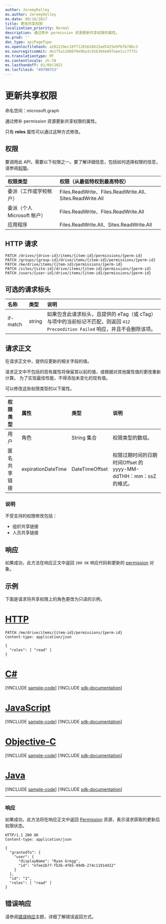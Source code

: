 ```yaml
---
author: JeremyKelley
ms.author: JeremyKelley
ms.date: 09/10/2017
title: 更改共享权限
localization_priority: Normal
description: 通过修补 permission 资源更新共享权限的属性。
ms.prod: ''
doc_type: apiPageType
ms.openlocfilehash: a282219ec10ff1201618815ad5425e9f6fb786c3
ms.sourcegitcommit: de175a11806f9e9ba3c916384e897aee1cc7f75c
ms.translationtype: MT
ms.contentlocale: zh-CN
ms.lasthandoff: 01/09/2021
ms.locfileid: "49790753"
---
```

# <a name="update-sharing-permission"></a>更新共享权限

命名空间：microsoft.graph

通过修补 permission 资源更新共享权限的属性。

只有 **roles** 属性可以通过这种方式修改。

## <a name="permissions"></a>权限

要调用此 API，需要以下权限之一。要了解详细信息，包括如何选择权限的信息，请参阅[权限](/graph/permissions-reference)。

|权限类型      | 权限（从最低特权到最高特权）              |
|:--------------------|:---------------------------------------------------------|
|委派（工作或学校帐户） | Files.ReadWrite、Files.ReadWrite.All、Sites.ReadWrite.All    |
|委派（个人 Microsoft 帐户） | Files.ReadWrite、Files.ReadWrite.All    |
|应用程序 | Files.ReadWrite.All、Sites.ReadWrite.All |

## <a name="http-request"></a>HTTP 请求

<!-- { "blockType": "ignored" } -->

```http
PATCH /drives/{drive-id}/items/{item-id}/permissions/{perm-id}
PATCH /groups/{group-id}/drive/items/{item-id}/permissions/{perm-id}
PATCH /me/drive/items/{item-id}/permissions/{perm-id}
PATCH /sites/{site-id}/drive/items/{item-id}/permissions/{perm-id}
PATCH /users/{user-id}/drive/items/{item-id}/permissions/{perm-id}
```

## <a name="optional-request-headers"></a>可选的请求标头

| 名称          | 类型   | 说明                                                                                                                                                                                       |
|:--------------|:-------|:--------------------------------------------------------------------------------------------------------------------------------------------------------------------------------------------------|
| if-match      | string | 如果包含此请求标头，且提供的 eTag（或 cTag）与项中的当前标记不匹配，则返回 `412 Precondition Failed` 响应，并且不会删除该项。 |

## <a name="request-body"></a>请求正文

在请求正文中，提供应更新的相关字段的值。

请求正文中不包括的现有属性将保留其以前的值，或根据对其他属性值的更改重新计算。
为了实现最佳性能，不得添加未变化的现有值。

可以修改这些权限类型的以下属性。

| 权限类型        | 属性 | 类型              | 说明                   |
|:-----------------------|:---------|:------------------|:------------------------------|
| 用户                   | 角色    | String 集合 | 权限类型的数组。 |
| 匿名共享链接 | expirationDateTime | DateTimeOffset | 权限过期时间的日期时间Offset 的 yyyy-MM-ddTHH：mm：ssZ 的格式。 |

### <a name="remarks"></a>说明
不受支持的权限修改包括：
- 组织共享链接
- 人员共享链接

## <a name="response"></a>响应

如果成功，此方法在响应正文中返回 `200 OK` 响应代码和更新的 [permission](../resources/permission.md) 对象。

## <a name="example"></a>示例

下面是请求将共享权限上的角色更改为只读的示例。


# <a name="http"></a>[HTTP](#tab/http)
<!-- { "blockType": "request", "name": "update-permission", "@odata.type": "microsoft.graph.permission", "scopes": "files.readwrite", "tags": "service.graph" } -->

```http
PATCH /me/drive/items/{item-id}/permissions/{perm-id}
Content-type: application/json

{
  "roles": [ "read" ]
}
```
# <a name="c"></a>[C#](#tab/csharp)
[!INCLUDE [sample-code](../includes/snippets/csharp/update-permission-csharp-snippets.md)]
[!INCLUDE [sdk-documentation](../includes/snippets/snippets-sdk-documentation-link.md)]

# <a name="javascript"></a>[JavaScript](#tab/javascript)
[!INCLUDE [sample-code](../includes/snippets/javascript/update-permission-javascript-snippets.md)]
[!INCLUDE [sdk-documentation](../includes/snippets/snippets-sdk-documentation-link.md)]

# <a name="objective-c"></a>[Objective-C](#tab/objc)
[!INCLUDE [sample-code](../includes/snippets/objc/update-permission-objc-snippets.md)]
[!INCLUDE [sdk-documentation](../includes/snippets/snippets-sdk-documentation-link.md)]

# <a name="java"></a>[Java](#tab/java)
[!INCLUDE [sample-code](../includes/snippets/java/update-permission-java-snippets.md)]
[!INCLUDE [sdk-documentation](../includes/snippets/snippets-sdk-documentation-link.md)]

---


### <a name="response"></a>响应

如果成功，此方法将在响应正文中返回 [Permission](../resources/permission.md) 资源，表示请求获取的更新后权限状态。

<!-- { "blockType": "response", "@odata.type": "microsoft.graph.permission", "truncated": true } -->

```http
HTTP/1.1 200 OK
Content-type: application/json

{
  "grantedTo": {
    "user": {
      "displayName": "Ryan Gregg",
      "id": "efee1b77-fb3b-4f65-99d6-274c11914d12"
    }
  },
  "id": "1",
  "roles": [ "read" ]
}
```

## <a name="error-responses"></a>错误响应

请参阅[错误响应][error-response]主题，详细了解错误返回方式。

[error-response]: /graph/errors

<!-- {
  "type": "#page.annotation",
  "description": "Update an item's sharing permissions",
  "keywords": "permission, permissions, sharing, change permissions, update permission",
  "section": "documentation",
  "tocPath": "Sharing/Update permission",
  "suppressions": [
  ]
} -->


